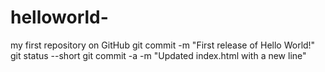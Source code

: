 # helloworld-
my first repository on GitHub
git commit -m "First release of Hello World!"
git status --short
git commit -a -m "Updated index.html with a new line"


